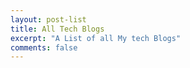 ```yaml
---
layout: post-list
title: All Tech Blogs
excerpt: "A List of all My tech Blogs"
comments: false
---
```

